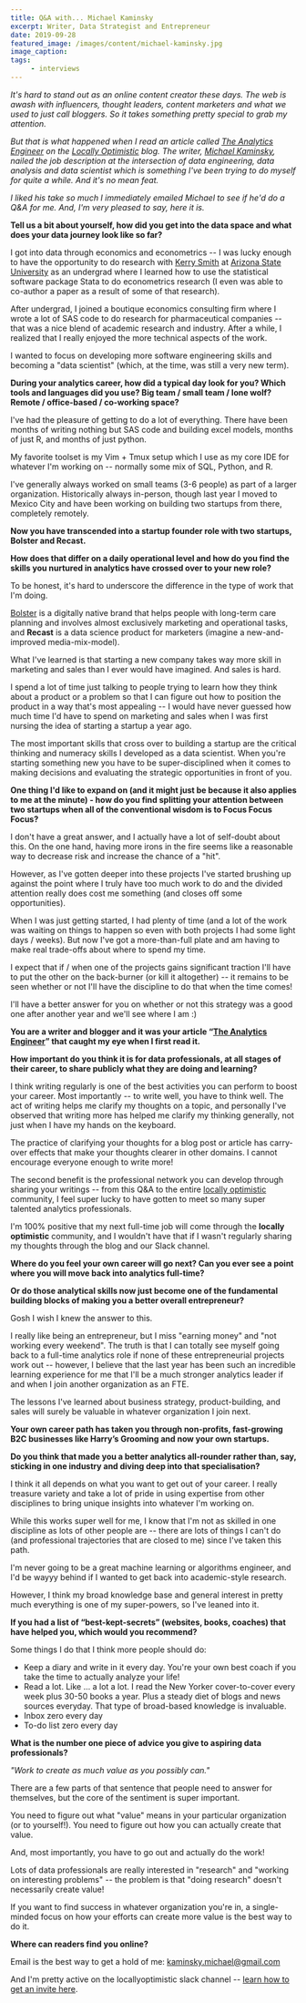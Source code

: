 ```yaml
---
title: Q&A with... Michael Kaminsky
excerpt: Writer, Data Strategist and Entrepreneur
date: 2019-09-28
featured_image: /images/content/michael-kaminsky.jpg
image_caption: 
tags: 
     - interviews
---
```

_It's hard to stand out as an online content creator these days. The web is awash with influencers, thought leaders, content marketers and what we used to just call bloggers. So it takes something pretty special to grab my attention._

_But that is what happened when I read an article called [The Analytics Engineer](https://www.locallyoptimistic.com/post/analytics-engineer/) on the [Locally Optimistic](https://www.locallyoptimistic.com) blog. The writer, [Michael Kaminsky](https://kaminsky.rocks/), nailed the job description at the intersection of data engineering, data analysis and data scientist which is something I've been trying to do myself for quite a while. And it's no mean feat._

_I liked his take so much I immediately emailed Michael to see if he'd do a Q&A for me. And, I'm very pleased to say, here it is._


**Tell us a bit about yourself, how did you get into the data space and what does your data journey look like so far?**

I got into data through economics and econometrics -- I was lucky enough to have the opportunity to do research with [Kerry Smith](https://sustainability.asu.edu/person/kerry-smith/) at [Arizona State University](http://www.asu.edu/) as an undergrad where I learned how to use the statistical software package Stata to do econometrics research (I even was able to co-author a paper as a result of some of that research).

After undergrad, I joined a boutique economics consulting firm where I wrote a lot of SAS code to do research for pharmaceutical companies -- that was a nice blend of academic research and industry. After a while, I realized that I really enjoyed the more technical aspects of the work.

I wanted to focus on developing more software engineering skills and becoming a "data scientist" (which, at the time, was still a very new term).

**During your analytics career, how did a typical day look for you? Which tools and languages did you use? Big team / small team / lone wolf? Remote / office-based / co-working space?**

I've had the pleasure of getting to do a lot of everything. There have been months of writing nothing but SAS code and building excel models, months of just R, and months of just python.

My favorite toolset is my Vim + Tmux setup which I use as my core IDE for whatever I'm working on -- normally some mix of SQL, Python, and R.

I've generally always worked on small teams (3-6 people) as part of a larger organization. Historically always in-person, though last year I moved to Mexico City and have been working on building two startups from there, completely remotely.

**Now you have transcended into a startup founder role with two startups, Bolster and Recast.**

**How does that differ on a daily operational level and how do you find the skills you nurtured in analytics have crossed over to your new role?**

To be honest, it's hard to underscore the difference in the type of work that I'm doing.

[Bolster](https://bolster.life/) is a digitally native brand that helps people with long-term care planning and involves almost exclusively marketing and operational tasks, and **Recast** is a data science product for marketers (imagine a new-and-improved media-mix-model).

What I've learned is that starting a new company takes way more skill in marketing and sales than I ever would have imagined. And sales is hard.

I spend a lot of time just talking to people trying to learn how they think about a product or a problem so that I can figure out how to position the product in a way that's most appealing -- I would have never guessed how much time I'd have to spend on marketing and sales when I was first nursing the idea of starting a startup a year ago.

The most important skills that cross over to building a startup are the critical thinking and numeracy skills I developed as a data scientist. When you're starting something new you have to be super-disciplined when it comes to making decisions and evaluating the strategic opportunities in front of you.

**One thing I'd like to expand on (and it might just be because it also applies to me at the minute) - how do you find splitting your attention between two startups when all of the conventional wisdom is to Focus Focus Focus?**

I don't have a great answer, and I actually have a lot of self-doubt about this. On the one hand, having more irons in the fire seems like a reasonable way to decrease risk and increase the chance of a "hit".

However, as I've gotten deeper into these projects I've started brushing up against the point where I truly have too much work to do and the divided attention really does cost me something (and closes off some opportunities). 

When I was just getting started, I had plenty of time (and a lot of the work was waiting on things to happen so even with both projects I had some light days / weeks). But now I've got a more-than-full plate and am having to make real trade-offs about where to spend my time.

I expect that if / when one of the projects gains significant traction I'll have to put the other on the back-burner (or kill it altogether) -- it remains to be seen whether or not I'll have the discipline to do that when the time comes!

I'll have a better answer for you on whether or not this strategy was a good one after another year and we'll see where I am :)

**You are a writer and blogger and it was your article “[The Analytics Engineer](https://www.locallyoptimistic.com/post/analytics-engineer/)” that caught my eye when I first read it.**

**How important do you think it is for data professionals, at all stages of their career, to share publicly what they are doing and learning?**

I think writing regularly is one of the best activities you can perform to boost your career. Most importantly -- to write well, you have to think well. The act of writing helps me clarify my thoughts on a topic, and personally I've observed that writing more has helped me clarify my thinking generally, not just when I have my hands on the keyboard.

The practice of clarifying your thoughts for a blog post or article has carry-over effects that make your thoughts clearer in other domains. I cannot encourage everyone enough to write more!

The second benefit is the professional network you can develop through sharing your writings -- from this Q&A to the entire [locally optimistic](https://www.locallyoptimistic.com) community, I feel super lucky to have gotten to meet so many super talented analytics professionals.

I'm 100% positive that my next full-time job will come through the **locally optimistic** community, and I wouldn't have that if I wasn't regularly sharing my thoughts through the blog and our Slack channel.

**Where do you feel your own career will go next? Can you ever see a point where you will move back into analytics full-time?**

**Or do those analytical skills now just become one of the fundamental building blocks of making you a better overall entrepreneur?**

Gosh I wish I knew the answer to this.

I really like being an entrepreneur, but I miss "earning money" and "not working every weekend". The truth is that I can totally see myself going back to a full-time analytics role if none of these entrepreneurial projects work out -- however, I believe that the last year has been such an incredible learning experience for me that I'll be a much stronger analytics leader if and when I join another organization as an FTE.

The lessons I've learned about business strategy, product-building, and sales will surely be valuable in whatever organization I join next.

**Your own career path has taken you through non-profits, fast-growing B2C businesses like Harry’s Grooming and now your own startups.**

**Do you think that made you a better analytics all-rounder rather than, say, sticking in one industry and diving deep into that specialisation?**

I think it all depends on what you want to get out of your career. I really treasure variety and take a lot of pride in using expertise from other disciplines to bring unique insights into whatever I'm working on.

While this works super well for me, I know that I'm not as skilled in one discipline as lots of other people are -- there are lots of things I can't do (and professional trajectories that are closed to me) since I've taken this path.

I'm never going to be a great machine learning or algorithms engineer, and I'd be wayyy behind if I wanted to get back into academic-style research.

However, I think my broad knowledge base and general interest in pretty much everything is one of my super-powers, so I've leaned into it. 

**If you had a list of “best-kept-secrets” (websites, books, coaches) that have helped you, which would you recommend?**

Some things I do that I think more people should do:

- Keep a diary and write in it every day. You're your own best coach if you take the time to actually analyze your life!
- Read a lot. Like ... a lot a lot. I read the New Yorker cover-to-cover every week plus 30-50 books a year. Plus a steady diet of blogs and news sources everyday. That type of broad-based knowledge is invaluable. 
- Inbox zero every day
- To-do list zero every day

**What is the number one piece of advice you give to aspiring data professionals?**

_"Work to create as much value as you possibly can."_

There are a few parts of that sentence that people need to answer for themselves, but the core of the sentiment is super important.

You need to figure out what "value" means in your particular organization (or to yourself!). You need to figure out how you can actually create that value.

And, most importantly, you have to go out and actually do the work!

Lots of data professionals are really interested in "research" and "working on interesting problems" -- the problem is that "doing research" doesn't necessarily create value!

If you want to find success in whatever organization you're in, a single-minded focus on how your efforts can create more value is the best way to do it.
 
**Where can readers find you online?**

Email is the best way to get a hold of me: [kaminsky.michael@gmail.com](mailto:kaminsky.michael@gmail.com)

And I'm pretty active on the locallyoptimistic slack channel -- [learn how to get an invite here](https://locallyoptimistic.com/community).